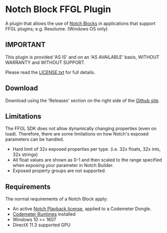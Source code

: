 # Notch Block FFGL Plugin

A plugin that allows the use of [Notch Blocks](https://www.notch.one) in applications that support FFGL plugins; e.g. Resolume. (Windows OS only)

## IMPORTANT

This plugin is provided 'AS IS' and on an 'AS AVAILABLE' basis, WITHOUT WARRANTY and WITHOUT SUPPORT.

Please read the [LICENSE.txt](LICENSE.txt) for full details.

## Download

Download using the 'Releases' section on the right side of the [Github site](https://github.com/notchvfx/notchblock_ffgl).

## Limitations

The FFGL SDK does not allow dynamically changing properties (even on load). Therefore, there are some limitations on how Notch's exposed parameters can be handled.

* Hard limit of 32x exposed properties per type. (i.e. 32x floats, 32x ints, 32x strings)
* All float values are shown as 0-1 and then scaled to the range specified when exposing your parameter in Notch Builder.
* Exposed property groups are not supported.

## Requirements

The normal requirements of a Notch Block apply:

* An active [Notch Playback license](https://www.notch.one/pricing/), applied to a Codemeter Dongle.
* [Codemeter Runtimes](https://www.wibu.com/support/user/user-software.html) installed
* Windows 10 >= 1607
* DirectX 11.3 supported GPU